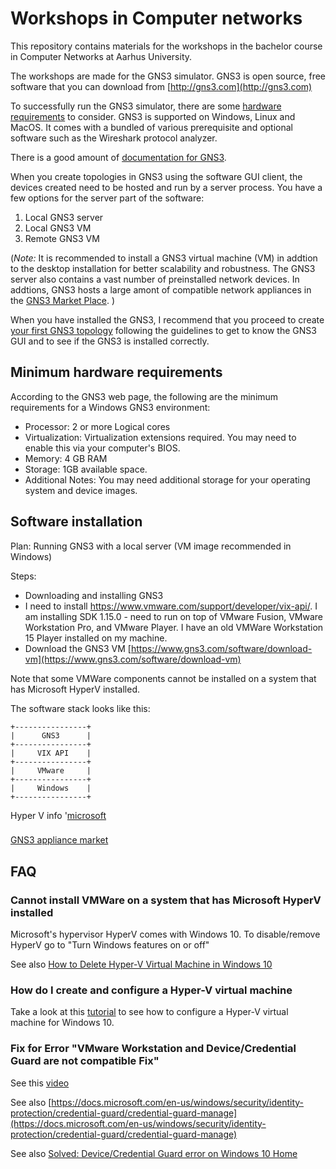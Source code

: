 # Workshops in Computer networks
This repository contains materials for the workshops in the bachelor course in Computer Networks at Aarhus University.

The workshops are made for the GNS3 simulator. GNS3 is open source, free software that you can download from [http://gns3.com](http://gns3.com)

To successfully run the GNS3 simulator, there are some [hardware requirements](#hw_reqs) to consider. GNS3 is supported on Windows, Linux and MacOS. It comes with a bundled of various prerequisite and optional software such as the Wireshark protocol analyzer.

There is a good amount of [documentation for GNS3](https://docs.gns3.com/). 

When you create topologies in GNS3 using the software GUI client, the devices created need to be hosted and run by a server process. 
You have a few options for the server part of the software:

1. Local GNS3 server
2. Local GNS3 VM
3. Remote GNS3 VM

(*Note:* It is recommended to install a GNS3 virtual machine (VM) in addtion to the desktop installation for better scalability and robustness. The GNS3 server also contains a vast number of preinstalled network devices.
In addtions, GNS3 hosts a large amont of compatible network appliances in the [GNS3 Market Place](https://www.gns3.com/marketplace). )

When you have installed the GNS3, I recommend that you proceed to create [your first GNS3 topology](https://docs.gns3.com/docs/getting-started/your-first-gns3-topology/#!) following the guidelines to get to know the GNS3 GUI and to see if the GNS3 is installed correctly.

<a name="hw_reqs"></a>
## Minimum hardware requirements

According to the GNS3 web page, the following are the minimum requirements for a Windows GNS3 environment:
- Processor: 2 or more Logical cores
- Virtualization: Virtualization extensions required. You may need to enable this via your computer's BIOS.
- Memory: 4 GB RAM
- Storage: 1GB available space.
- Additional Notes: You may need additional storage for your operating system and device images.

## Software installation
Plan: Running GNS3 with a local server (VM image recommended in Windows)

Steps: 
- Downloading and installing GNS3 
- I need to install https://www.vmware.com/support/developer/vix-api/. I am installing SDK 1.15.0 - need to run on top of VMware Fusion, VMware Workstation Pro, and VMware Player. I have an old VMWare Workstation 15 Player installed on my machine. 
- Download the GNS3 VM  [https://www.gns3.com/software/download-vm](https://www.gns3.com/software/download-vm)

Note that some VMWare components cannot be installed on a system that has Microsoft HyperV installed. 

The software stack looks like this:
```
+----------------+
|      GNS3      |
+----------------+
|     VIX API    |
+----------------+
|     VMware     |
+----------------+
|     Windows    |
+----------------+
```

Hyper V info
'[microsoft](https://docs.microsoft.com/en-us/virtualization/hyper-v-on-windows/about/)

###
[GNS3 appliance market](https://www.gns3.com/marketplace/appliances)

## FAQ

### Cannot install VMWare on a system that has Microsoft HyperV installed
Microsoft's hypervisor HyperV comes with Windows 10. To disable/remove HyperV go to "Turn Windows features on or off"

See also [How to Delete Hyper-V Virtual Machine in Windows 10](https://www.tenforums.com/tutorials/128821-delete-hyper-v-virtual-machine-windows-10-a.html)

### How do I create and configure a Hyper-V virtual machine

Take a look at this [tutorial](https://www.youtube.com/watch?v=wfG4oFI5FIk) to see how to configure a Hyper-V virtual machine for Windows 10.

### Fix for Error "VMware Workstation and Device/Credential Guard are not compatible Fix"

See this [video](https://www.youtube.com/watch?v=VIBdY-5zr58)

See also [https://docs.microsoft.com/en-us/windows/security/identity-protection/credential-guard/credential-guard-manage](https://docs.microsoft.com/en-us/windows/security/identity-protection/credential-guard/credential-guard-manage)

See also [Solved: Device/Credential Guard error on Windows 10 Home](https://communities.vmware.com/thread/584231)
